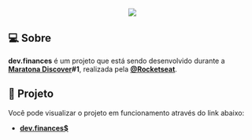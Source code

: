 <h1 align="center">
    <img src="https://cdn.glitch.com/f256daa3-8162-4d37-8d8c-ac5adc976de0%2Flogo.svg?1611351006404">
</h1>

## 💻 Sobre

**dev.finances** é um projeto que está sendo desenvolvido durante a **[Maratona Discover](https://maratonadiscover.rocketseat.com.br/inscricao)#1**, realizada pela **[@Rocketseat](https://github.com/Rocketseat)**.

## 🔖 Projeto

Você pode visualizar o projeto em funcionamento através do link abaixo:

- **[dev.finances$](https://devfinances.glitch.me/)**

